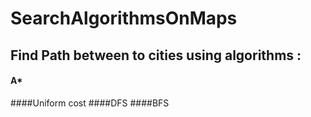 # SearchAlgorithmsOnMaps

## Find Path between to cities using algorithms :
#### A*
####Uniform cost
####DFS
####BFS
